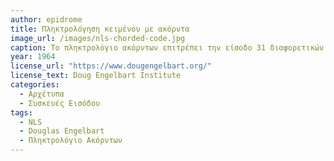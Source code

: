 ```yaml
---
author: epidrome
title: Πληκτρολόγηση κειμένου με ακόρντα 
image_url: /images/nls-chorded-code.jpg
caption: Το πληκτρολόγιο ακόρντων επιτρέπει την είσοδο 31 διαφορετικών κωδικών που καλύπουν όλο το λατινικό αλφάβητο ή μπορούν να αντιστοιχούν σε εντολές. Σε συνδυασμό με μια αποδοτική συσκευής επιλογής στόχων στην οθόνη δεν υπάρχει ανάγκη για το παραδοσιακό πληκτρολόγιο, ειδικά για την συχνή διεργασία της απλής επεξεργασίας έτοιμου κειμένου. 
year: 1964 
license_url: "https://www.dougengelbart.org/"
license_text: Doug Engelbart Institute 
categories:
  - Αρχέτυπα 
  - Συσκευές Εισόδου 
tags:
  - NLS 
  - Douglas Engelbart
  - Πληκτρολόγιο Ακόρντων
---
```

